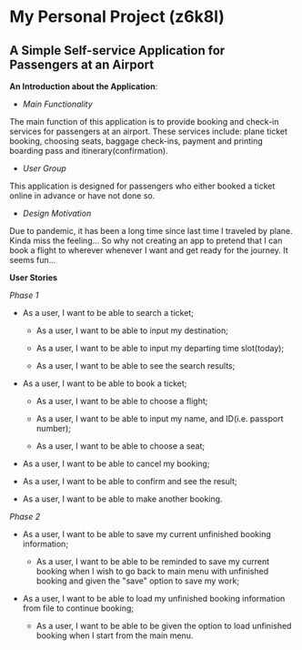 # My Personal Project (z6k8l)

## A Simple Self-service Application for Passengers at an Airport 

**An Introduction about the Application**:

- *Main Functionality*

The main function of this application is to provide booking and check-in services for passengers at an airport.
These services include: plane ticket booking, choosing seats, baggage check-ins, payment and printing 
boarding pass and itinerary(confirmation).
 

- *User Group*

This application is designed for passengers who either booked a ticket online in advance or have not 
done so.


- *Design Motivation*

Due to pandemic, it has been a long time since last time I traveled by plane. Kinda miss the feeling...
So why not creating an app to pretend that I can book a flight to wherever whenever I want and get ready 
for the journey. It seems fun...


**User Stories**

*Phase 1*

- As a user, I want to be able to search a ticket;

  - As a user, I want to be able to input my destination;

  - As a user, I want to be able to input my departing time slot(today);
  
  - As a user, I want to be able to see the search results;
  
- As a user, I want to be able to book a ticket;

  - As a user, I want to be able to choose a flight;

  - As a user, I want to be able to input my name, and ID(i.e. passport number);
  
  - As a user, I want to be able to choose a seat;
  
- As a user, I want to be able to cancel my booking;

- As a user, I want to be able to confirm and see the result;

- As a user, I want to be able to make another booking.


*Phase 2*

- As a user, I want to be able to save my current unfinished booking information;

  - As a user, I want to be able to be reminded to save my current booking 
  when I wish to go back to main menu with unfinished booking and given the "save"
  option to save my work;

- As a user, I want to be able to load my unfinished booking information from file 
to continue booking;

  - As a user, I want to be able to be given the option to load unfinished booking
  when I start from the main menu.




 
